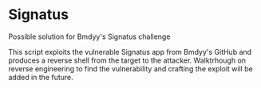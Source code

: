 # Signatus
Possible solution for Bmdyy's Signatus challenge


This script exploits the vulnerable Signatus app from Bmdyy's GitHub and produces a reverse shell from the target to the attacker. Walktrhough on reverse engineering to find the vulnerability and crafting the exploit will be added in the future.
